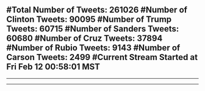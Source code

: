 #Total Number of Tweets: 261026 
#Number of Clinton Tweets: 90095
#Number of Trump Tweets: 60715
#Number of Sanders Tweets: 60680
#Number of Cruz Tweets: 37894
#Number of Rubio Tweets: 9143
#Number of Carson Tweets: 2499
#Current Stream Started at Fri Feb 12 00:58:01 MST
---
---
---
